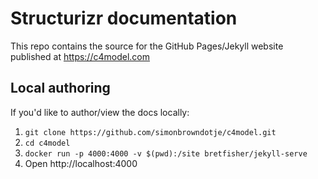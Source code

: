 # Structurizr documentation

This repo contains the source for the GitHub Pages/Jekyll website published at https://c4model.com

## Local authoring

If you'd like to author/view the docs locally:

1. `git clone https://github.com/simonbrowndotje/c4model.git`
2. `cd c4model`
3. `docker run -p 4000:4000 -v $(pwd):/site bretfisher/jekyll-serve`
4. Open http://localhost:4000